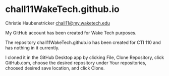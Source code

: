 # chall11WakeTech.github.io

Christie Haubenstricker
chall11@my.waketech.edu

My GitHub account has been created for Wake Tech purposes.

The repository chall11WakeTech.github.io has been created for CTI 110 and has nothing in it currently.

I cloned it in the GitHub Desktop app by clicking File, Clone Repository, click GitHub.com, choose the desired repository under Your repositories, choosed desired save location, and click Clone.